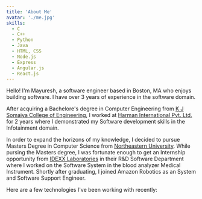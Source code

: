 ```yaml
---
title: 'About Me'
avatar: './me.jpg'
skills:
  - C
  - C++
  - Python
  - Java
  - HTML, CSS
  - Node.js
  - Express
  - Angular.js
  - React.js
---
```


Hello! I'm Mayuresh, a software engineer based in Boston, MA who enjoys building software. I have over 3 years of experience in the software domain.

After acquiring a Bachelore's degree in Computer Engineering from [K J Somaiya College of Engineering](https://kjsce.somaiya.edu/kjsce/), I worked at [Harman International Pvt. Ltd.](https://www.harman.com/) for 2 years where I demonstrated my Software development skills in the Infotainment domain.

In order to expand the horizons of my knowledge, I decided to pursue Masters Degree in Computer Science from [Northeastern University](https://www.ccis.northeastern.edu/). While pursing the Masters degree, I was fortunate enough to get an Internship opportunity from [IDEXX Laboratories](https://www.idexx.com/en/) in their R&D Software Department where I worked on the Software System in the blood analyzer Medical Instrument.  Shortly after graduating, I joined Amazon Robotics as an System and Software Support Engineer. 

Here are a few technologies I've been working with recently:
